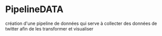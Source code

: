 # PipelineDATA
création d'une pipeline de données qui serve à collecter des données de twitter afin de les transformer et visualiser 
